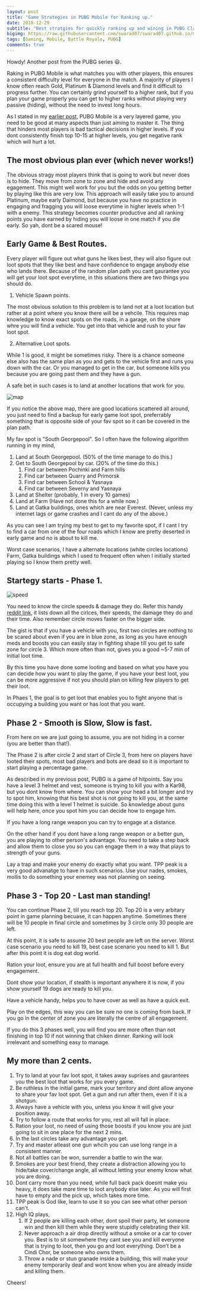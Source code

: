 ```yaml
---
layout: post
title: "Game Strategies in PUBG Mobile for Ranking up."
date: 2018-12-29
subtitle: "Best stratgies for quickly ranking up and wining in PUBG Classic Mode."
bigimg: https://raw.githubusercontent.com/swarad07/swarad07.github.io/master/assets/img/map.png
tags: [Gaming, Mobile, Battle Royale, PUBG]
comments: true
---
```


Howdy! Another post from the PUBG series :smiley:.

Raking in PUBG Mobile is what matches you with other players, this ensures a consistent difficulty level for everyone in the match. A majority of players I know often reach Gold, Platinum & Diamond levels and find it difficult to progress further. You can certainly grind yourself to a higher rank, but if you plan your game properly you can get to higher ranks without playing very passive (hiding), without the need to invest long hours.

As I stated in my [earlier post](https://swarad07.github.io/PUBG-Mobile-10-Tips-To-Improve-your-game/), PUBG Mobile is a very layered game, you need to be good at many aspects than just aiming to master it. The thing that hinders most players is bad tactical decisions in higher levels. If you dont consistently finish top 10-15 at higher levels, you get negative rank which will hurt a lot.

## The most obvious plan ever (which never works!)

The obvious stragy most players think that is going to work but never does is to hide. They move from zone to zone and hide and avoid any egagement. This might well work for you but the odds on you getting better by playing like this are very low. This approach will easily take you to around Platinum, maybe early Daimond, but because you have no practice in engaging and fragging you will loose everytime in higher levels when 1-1 with a enemy. This strategy becomes counter productive and all ranking points you have earned by hiding you will loose in one match if you die early. So yah, dont be a scared mouse!

## Early Game & Best Routes.

Every player will figure out what guns he likes best, they will also figure out loot spots that they like best and have confidence to engage anybody else who lands there. Because of the random plan path you cant gaurantee you will get your loot spot everytime, in this situations there are two things you should do.

1) Vehicle Spawn points.

The most obvious solution to this problem is to land not at a loot location but rather at a point where you know there will be a vehcile. This requires map knowledge to know exact spots on the roads, in a garage, on the shore whre you will find a vehicle. You get into that vehicle and rush to your fav loot spot.

2) Alternative Loot spots.

While 1 is good, it might be sometimes risky. There is a chance someone else also has the same plan as you and gets to the vehicle first and runs you down with the car. Or you managed to get in the car, but someone kills you because you are going past them and they have a gun.

A safe bet in such cases is to land at another locations that work for you.

![map](/assets/img/map.png)

If you notice the above map, there are good locations scattered all around, you just need to find a backup for early game loot spot, preferrably something that is opposite side of your fav spot so it can be covered in the plan path.

My fav spot is "South Georgepool". So I often have the following algorithm running in my mind,

1. Land at South Georgepool. (50% of the time manage to do this.)
2. Get to South Georgepool by car. (20% of the time do this.)
   1. Find car between Pochinki and Farm hills
   2. Find car between Quarry and Primorsk
   3. Find car between School & Yasnaya
   4. Find car between Severny and Yasnaya
3. Land at Shelter (probably, 1 in every 10 games)
4. Land at Farm (Have not done this for a while now.)
5. Land at Gatka buildings, ones which are near Everest. (Never, unless my internet lags or game crashes and I cant do any of the above.)

As you can see I am trying my best to get to my favorite spot, if I cant I try to find a car from one of the four roads which I know are pretty deserted in early game and no is about to kill me.

Worst case scenarios, I have a alternate locations (white circles locations) Farm, Gatka buildings which I used to frequent often when I initially started playing so I know them pretty well.

## Startegy starts - Phase 1.

![speed](/assets/img/speed.png)

You need to know the circle speeds & damage they do. Refer this handy [reddit link](https://www.reddit.com/r/PUBATTLEGROUNDS/comments/6odhok/circle_breakdown_times_damage_travel_time_and_tips/), it lists down all the cirlces, their speeds, the damage they do and their time. Also remember circle moves faster on the bigger side.

The gist is that if you have a vehicle with you, first two circles are nothing to be scared about even if you are in blue zone, as long as you have enough meds and boosts you can easily stay in fighting shape till you get to safe zone for circle 3. Which more often than not, gives you a good ~5-7 min of initial loot time.

By this time you have done some looting and based on what you have you can decide how you want to play the game, if you have your best loot, you can be more aggressive if not you should plan on killing few players to get their loot.

In Phaes 1, the goal is to get loot that enables you to fight anyone that is occupying a building you want or has loot that you want.

## Phase 2 - Smooth is Slow, Slow is fast.

From here on we are just going to assume, you are not hiding in a corner (you are better than that!).

The Phase 2 is after circle 2 and start of Circle 3, from here on players have looted their spots, most bad players and bots are dead so it is important to start playing a percentage game.

As described in my previous post, PUBG is a game of hitpoints. Say you have a level 3 helmet and vest, someone is trying to kill you with a Kar98, but you dont know from where. You can show your head a bit longer and try to spot him, knowing that his best shot is not going to kill you, at the same time doing this with a level 1 helmet is suicide. So knowledge about guns will help here, once you spot him you can decide how to engage him.

If you have a long range weapon you can try to engage at a distance.

On the other hand if you dont have a long range weapon or a better gun, you are playing to other person's advantage. You need to take a step back and allow them to close you so you can engage them in a way that plays to strength of your guns.

Lay a trap and make your enemy do exactly what you want. TPP peak is a very good advanatge to have in such scenarios. Use your nades, smokes, mollis to do something your enemey was not planning on seeing.

## Phase 3 - Top 20 - Last man standing!

You can continue Phase 2, till you reach top 20. Top 20 is a very arbitary point in game planning becuase, it can happen anytime. Sometimes there will be 10 people in final circle and sometimes by 3 circle only 30 people are left.

At this point, it is safe to assume 20 best people are left on the server. Worst case scenario you need to kill 19, best case scenario you need to kill 1. But after this point it is dog eat dog world.

Ration your loot, ensure you are at full health and full boost before every engagement.

Dont show your location, if stealth is important anywhere it is now, if you show yourself 19 dogs are ready to kill you.

Have a vehicle handy, helps you to have cover as well as have a quick exit.

Play on the edges, this way you can be sure no one is coming from back. If you go in the center of zone you are literally the centre of all engagement.

If you do this 3 phases well, you will find you are more often than not finishing in top 10 if not winning that chiken dinner. Ranking will look irrelevant and something easy to manage.

## My more than 2 cents.

1) Try to land at your fav loot spot, it takes away suprises and gaurantees you the best loot that works for you every game.
2) Be ruthless in the initial game, mark your territory and dont allow anyone to share your fav loot spot. Get a gun and run after them, even if it is a shotgun.
3) Always have a vehicle with you, unless you know it will give your position away.
4) Try to follow a route that works for you, rest all will fall in place.
5) Ration your loot, no need of using those boosts if you know you are just going to sit in one place for the next 2 mins.
6) In the last circles take any advantage you get.
7) Try and master atleast one gun whcih you can use long range in a consistent manner.
8) Not all battles can be won, surrender a battle to win the war.
9) Smokes are your best friend, they create a distraction allowing you to hide/take cover/change angle, all without letting your enemy know what you are doing.
10) Dont carry more than you need, while full back pack doesnt make you heavy, it does take more time to loot anybody else later. As you will first have to empty and the pick up, which takes more time.
11) TPP peak is God like, learn to use it so you can see what other person can't.
12) High IQ plays,
    1)  If 2 people are killing each other, dont spoil their party, let someone win and then kill them while they were stupidly celebrating their kill.
    2)  Never approach a air drop directly without a smoke or a car to cover you. Best is to sit somewhere they cant see you and kill everyone that is trying to loot, then you go and loot everything. Don't be a Cindi Chor, be someone who owns them.
    3) Throw a nade or stun granade inside a building, this will make your enemy temporarily deaf and wont know when you are already inside and killing them.

Cheers!





